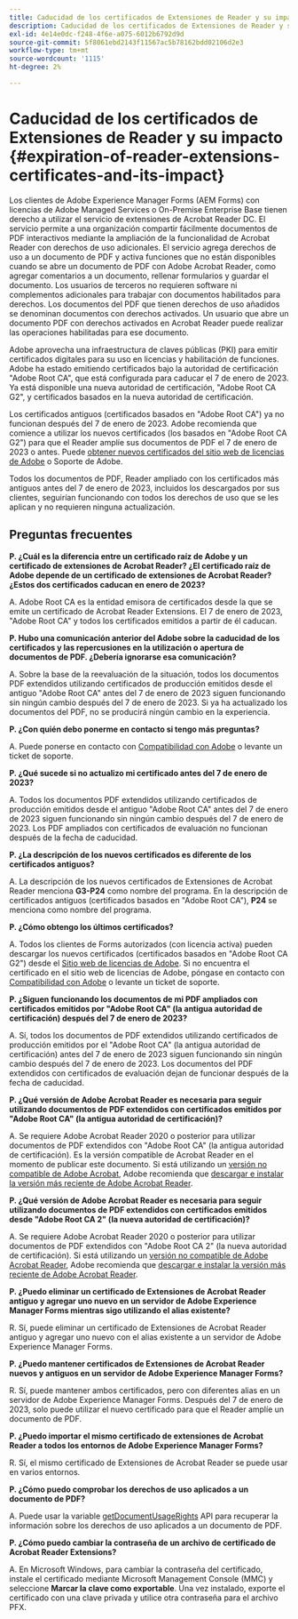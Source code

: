 ```yaml
---
title: Caducidad de los certificados de Extensiones de Reader y su impacto
description: Caducidad de los certificados de Extensiones de Reader y su impacto
exl-id: 4e14e0dc-f248-4f6e-a075-6012b6792d9d
source-git-commit: 5f8061ebd2143f11567ac5b78162bdd02106d2e3
workflow-type: tm+mt
source-wordcount: '1115'
ht-degree: 2%

---
```



# Caducidad de los certificados de Extensiones de Reader y su impacto {#expiration-of-reader-extensions-certificates-and-its-impact}

Los clientes de Adobe Experience Manager Forms (AEM Forms) con licencias de Adobe Managed Services o On-Premise Enterprise Base tienen derecho a utilizar el servicio de extensiones de Acrobat Reader DC. El servicio permite a una organización compartir fácilmente documentos de PDF interactivos mediante la ampliación de la funcionalidad de Acrobat Reader con derechos de uso adicionales. El servicio agrega derechos de uso a un documento de PDF y activa funciones que no están disponibles cuando se abre un documento de PDF con Adobe Acrobat Reader, como agregar comentarios a un documento, rellenar formularios y guardar el documento. Los usuarios de terceros no requieren software ni complementos adicionales para trabajar con documentos habilitados para derechos. Los documentos del PDF que tienen derechos de uso añadidos se denominan documentos con derechos activados. Un usuario que abre un documento PDF con derechos activados en Acrobat Reader puede realizar las operaciones habilitadas para ese documento.

Adobe aprovecha una infraestructura de claves públicas (PKI) para emitir certificados digitales para su uso en licencias y habilitación de funciones. Adobe ha estado emitiendo certificados bajo la autoridad de certificación &quot;Adobe Root CA&quot;, que está configurada para caducar el 7 de enero de 2023. Ya está disponible una nueva autoridad de certificación, &quot;Adobe Root CA G2&quot;, y certificados basados en la nueva autoridad de certificación.

Los certificados antiguos (certificados basados en &quot;Adobe Root CA&quot;) ya no funcionan después del 7 de enero de 2023. Adobe recomienda que comience a utilizar los nuevos certificados (los basados en &quot;Adobe Root CA G2&quot;) para que el Reader amplíe sus documentos de PDF el 7 de enero de 2023 o antes.  Puede [obtener nuevos certificados del sitio web de licencias de Adobe](https://licensing.adobe.com/) o Soporte de Adobe.

Todos los documentos de PDF, Reader ampliado con los certificados más antiguos antes del 7 de enero de 2023, incluidos los descargados por sus clientes, seguirían funcionando con todos los derechos de uso que se les aplican y no requieren ninguna actualización.

## Preguntas frecuentes 

**P. ¿Cuál es la diferencia entre un certificado raíz de Adobe y un certificado de extensiones de Acrobat Reader? ¿El certificado raíz de Adobe depende de un certificado de extensiones de Acrobat Reader? ¿Estos dos certificados caducan en enero de 2023?**

A. Adobe Root CA es la entidad emisora de certificados desde la que se emite un certificado de Acrobat Reader Extensions. El 7 de enero de 2023, &quot;Adobe Root CA&quot; y todos los certificados emitidos a partir de él caducan.

**P. Hubo una comunicación anterior del Adobe sobre la caducidad de los certificados y las repercusiones en la utilización o apertura de documentos de PDF. ¿Debería ignorarse esa comunicación?**

A. Sobre la base de la reevaluación de la situación, todos los documentos PDF extendidos utilizando certificados de producción emitidos desde el antiguo &quot;Adobe Root CA&quot; antes del 7 de enero de 2023 siguen funcionando sin ningún cambio después del 7 de enero de 2023. Si ya ha actualizado los documentos del PDF, no se producirá ningún cambio en la experiencia.

**P. ¿Con quién debo ponerme en contacto si tengo más preguntas?**

A. Puede ponerse en contacto con [Compatibilidad con Adobe](https://experienceleague.adobe.com/?support-solution=Experience+Manager&amp;lang=es#support) o levante un ticket de soporte.

**P. ¿Qué sucede si no actualizo mi certificado antes del 7 de enero de 2023?**

A. Todos los documentos PDF extendidos utilizando certificados de producción emitidos desde el antiguo &quot;Adobe Root CA&quot; antes del 7 de enero de 2023 siguen funcionando sin ningún cambio después del 7 de enero de 2023. Los PDF ampliados con certificados de evaluación no funcionan después de la fecha de caducidad.

**P. ¿La descripción de los nuevos certificados es diferente de los certificados antiguos?**

A. La descripción de los nuevos certificados de Extensiones de Acrobat Reader menciona **G3-P24** como nombre del programa. En la descripción de certificados antiguos (certificados basados en &quot;Adobe Root CA&quot;), **P24** se menciona como nombre del programa.

**P. ¿Cómo obtengo los últimos certificados?**

A. Todos los clientes de Forms autorizados (con licencia activa) pueden descargar los nuevos certificados (certificados basados en &quot;Adobe Root CA G2&quot;) desde el [Sitio web de licencias de Adobe](https://licensing.adobe.com/). Si no encuentra el certificado en el sitio web de licencias de Adobe, póngase en contacto con [Compatibilidad con Adobe](https://experienceleague.adobe.com/?support-solution=Experience+Manager&amp;lang=en#support) o levante un ticket de soporte.

**P. ¿Siguen funcionando los documentos de mi PDF ampliados con certificados emitidos por &quot;Adobe Root CA&quot; (la antigua autoridad de certificación) después del 7 de enero de 2023?**

A. Sí, todos los documentos de PDF extendidos utilizando certificados de producción emitidos por el &quot;Adobe Root CA&quot; (la antigua autoridad de certificación) antes del 7 de enero de 2023 siguen funcionando sin ningún cambio después del 7 de enero de 2023. Los documentos del PDF extendidos con certificados de evaluación dejan de funcionar después de la fecha de caducidad.

**P. ¿Qué versión de Adobe Acrobat Reader es necesaria para seguir utilizando documentos de PDF extendidos con certificados emitidos por &quot;Adobe Root CA&quot; (la antigua autoridad de certificación)?**

A. Se requiere Adobe Acrobat Reader 2020 o posterior para utilizar documentos de PDF extendidos con &quot;Adobe Root CA&quot; (la antigua autoridad de certificación). Es la versión compatible de Acrobat Reader en el momento de publicar este documento. Si está utilizando un [versión no compatible de Adobe Acrobat](https://helpx.adobe.com/es/support/programs/eol-matrix.html), Adobe recomienda que [descargar e instalar la versión más reciente de Adobe Acrobat Reader](https://get.adobe.com/reader/).

**P. ¿Qué versión de Adobe Acrobat Reader es necesaria para seguir utilizando documentos de PDF extendidos con certificados emitidos desde &quot;Adobe Root CA 2&quot; (la nueva autoridad de certificación)?**

A. Se requiere Adobe Acrobat Reader 2020 o posterior para utilizar documentos de PDF extendidos con &quot;Adobe Root CA 2&quot; (la nueva autoridad de certificación). Si está utilizando un [versión no compatible de Adobe Acrobat Reader](https://helpx.adobe.com/support/programs/eol-matrix.html), Adobe recomienda que [descargar e instalar la versión más reciente de Adobe Acrobat Reader](https://get.adobe.com/reader/).

**P. ¿Puedo eliminar un certificado de Extensiones de Acrobat Reader antiguo y agregar uno nuevo en un servidor de Adobe Experience Manager Forms mientras sigo utilizando el alias existente?**

R. Sí, puede eliminar un certificado de Extensiones de Acrobat Reader antiguo y agregar uno nuevo con el alias existente a un servidor de Adobe Experience Manager Forms.

**P. ¿Puedo mantener certificados de Extensiones de Acrobat Reader nuevos y antiguos en un servidor de Adobe Experience Manager Forms?**

R. Sí, puede mantener ambos certificados, pero con diferentes alias en un servidor de Adobe Experience Manager Forms. Después del 7 de enero de 2023, solo puede utilizar el nuevo certificado para que el Reader amplíe un documento de PDF.

**P. ¿Puedo importar el mismo certificado de extensiones de Acrobat Reader a todos los entornos de Adobe Experience Manager Forms?**

R. Sí, el mismo certificado de Extensiones de Acrobat Reader se puede usar en varios entornos.

**P. ¿Cómo puedo comprobar los derechos de uso aplicados a un documento de PDF?**

A. Puede usar la variable [getDocumentUsageRights](https://experienceleague.adobe.com/docs/experience-manager-65/forms/developer-reference/programming-aem-forms-jee/java-api-quick-start-code-examples/acrobat-reader-dc-extensions-service.html?lang=en#quick-start-soap-mode-retrieving-credential-information-using-the-java-api) API para recuperar la información sobre los derechos de uso aplicados a un documento de PDF.

**P. ¿Cómo puedo cambiar la contraseña de un archivo de certificado de Acrobat Reader Extensions?**

A. En Microsoft Windows, para cambiar la contraseña del certificado, instale el certificado mediante Microsoft Management Console (MMC) y seleccione **Marcar la clave como exportable**. Una vez instalado, exporte el certificado con una clave privada y utilice otra contraseña para el archivo PFX.


<!-- 
## Applying the certificates {#obtaning-and-applying-the-certificates} 

You can choose one of the following paths to apply latest certificates:

* [Updating certificates for an AEM Forms on JEE environment](#Updating-and-Applying-certificates-for-an-AEM-Forms-on-JEE-environment) 
* [Updating certificates for an AEM Forms on OSGi environment](#Updating-and-applying-certificates-for-an-AEM-Forms-on-OSGi-environment)

>[!NOTE]
>
>The document uses the term certificates and credentials interchangeably.

### Pre-requisites {#Pre-requisites}

Updating the certificates requires using actions available on AEM Forms administrator console and Reader Extension APIs provided by AEM Forms. The document is intended for users and administrators with knowledge of using Adobe Experience Manger Forms APIs. Before you start, ensure that: 

* the user has administrator rights on underlying AEM Forms environment. 
* the user has setup the [development environment](https://experienceleague.adobe.com/docs/experience-manager-65/developing/devtools/howto-projects-eclipse.html) and has access to it.
* [obtain the certificates](#obtain-the-certificates).


### Obtain the certificates {#obtain-the-certificates}

The Rights credential is delivered as a digital certificate that contains the public key, the private key, and the password used to access the credential.

If your organization purchases a production version of Reader Extensions, the production Rights credential is delivered by Adobe Licensing Website (LWS). A production Rights credential is unique to your organization and can enable the specific usage rights that you require.

If you obtained Reader Extensions through a partner or software provider who integrated Reader Extensions into their software, the Rights credential is provided to you by that partner who, in turn, receives this credential from Adobe.

>[!NOTE]
>
>The Rights credential cannot be used for typical document signing or assertion of identity. For these applications, you can use a self-sign certificate or acquire an identity certificate from a Certificate Authority (CA).

The following types of Rights credentials are available:

**Customer Evaluation**: A credential with a short validity period that is provided to customers who want to evaluate Reader Extensions. Usage rights applied to documents using this credential expire when the credential expires. This type of credential is valid only for two to three months.

**Production**: A credential with a long validity period that is provided to customers who purchased the full product. Production credentials are unique to each customer but can be installed on multiple systems.

If you have already used certificates to reader extend PDF files, download a production certificate from [Adobe Licensing Website (LWS)](https://licensing.adobe.com/).

### Applying certificates for an AEM Forms on JEE environment {#Updating-and-Applying-certificates-for-an-AEM-Forms-on-JEE-environment} 

Applying new certificates on AEM Forms on JEE stack requires importing new credentials and applying usage rights. You can use admin console to import credentials and AEM Forms Reader Extension APIs to apply usage rights. 

#### Import and configure credentials 

You can use the Trust Store Management pages to import a new credential. The Trust Store may contain more than one Reader Extensions credential. You must designate one of those credentials as the default Reader Extensions credential. The default credential is used when a Workbench user is unable to determine which credential to use during process creation. These rules apply to default credentials:

* If you import a Reader Extensions credential and the Trust Store contains no other Reader Extensions credentials, it is set as the default.
* If you import a Reader Extensions credential with the Default option selected, the default type is removed from an existing default credential. The imported credential becomes the default.
* You cannot delete a default Reader Extensions credential. To delete the default credential, first set another credential as the default. An exception to this rule is that if there is only one credential, you can delete it even though it is the default.
* You cannot update a default Reader Extensions credential.

To import the credentials: 

1. In administration console, click Settings > Trust Store Management > Local Credentials.
1. Click Import and, under Trust Store Type, select Acrobat Reader DC extensions Credential.
1. (Optional) To indicate that this credential is the default credential to use with Acrobat Reader DC extensions, select Default.
1. In the Alias box, type an identifier for the credential. This identifier is used as the display name for the credential in Acrobat Reader DC extensions. This alias is also used to access the credential programmatically using the AEM forms SDK.
1. Click Choose File to locate the credential, type the password of the credential, and then click OK.

If the error message "Failed to import credential due to either incorrect file format, or incorrect password" appears, verify that the password is valid.

You can also import and delete credentials programmatically. (See [Programming with AEM forms](../../developing/credentials.md).)

<!-- ### Remove usage rights from existing rights-enabled PDF documents

Remove usage rights from existing rights-enabled PDF documents before applying usage rights with latest credentials. AEM Forms on JEE provides APIs to remove usage rights. For detailed instructions, see [Removing Usage Rights from PDF Documents](../../developing/assigning-usage-rights.md#removing-usage-rights-from-pdf-documents).

To remove usage rights for AEM Forms on JEE processes developed in Workbench, see [Workbench Help](https://helpx.adobe.com/content/dam/help/en/experience-manager/6-5/forms/pdf/WorkbenchHelp.pdf). 

#### Apply the usage rights to PDF documents 

After importing new credentials, you can apply usage rights to PDF documents using the Acrobat Reader DC extensions Java Client API and web service.  For details, see [Applying Usage Rights to PDF Documents](../../developing/assigning-usage-rights.md#applying-usage-rights-to-pdf-documents). 


### Applying certificates for an AEM Forms on OSGi environment {#Updating-and-applying-certificates-for-an-AEM-Forms-on-OSGi-environment}

Applying new certificates on AEM Forms on OSGi stack requires importing new credentials and applying usage rights. You can use admin console to import credentials and AEM Forms Reader Extension APIs to apply usage rights. 

#### Import credentials {#Import-credentials}

In an AEM Forms on OSGi environment, a Reader Extension credential is associated with fd-service user. Before adding credentials for fd-user key store, perform the following steps to create a key store: 

1. Log in to your AEM Author instance as an Administrator.
1. Go to **[!UICONTROL Tools]**> **[!UICONTROL Security]**>**[!UICONTROL Users]**.
1. Scroll down the list of users until you find fd-service user account.
1. Click **[!UICONTROL fd-service]** user.
1. Click keystore tab.
1. Click **[!UICONTROL Create KeyStore]**.
1. Set the KeyStore Access Password and save your settings to create the KeyStore password.

After creating the key-store, add credentials to fd-service user. The following video explains the steps: 

>[!VIDEO](https://images-tv.adobe.com/mpcv3/5577/8db8e554-f04b-4fae-8108-b9b5e0eb03ad_1627925794.854x480at800_h264.mp4)

The following command list the details of the pfx file. Before running the command, navigate to the directory that contains the .pfx file.

`keytool -v -list -storetype pkcs12 -keystore [name of your .pfx file]`

For example keytool -v -list -storetype pkcs12 -keystore 1005566.pfx where 1005566.pfx is the name of my pfx file

<!-- ### Remove usage rights from existing rights-enabled PDF documents

Remove usage rights from existing rights-enabled PDF documents before applying usage rights with latest credentials. You can remove the usage rights for a document by invoking the removeUsageRights API from within the docAssuranceServiceAPI. For detailed information, see [Remove Usage Rights](/help/forms/using/aem-document-services-programmatically.md#removing-usage-rights) document.

#### Apply the usage rights to PDF documents 

To apply usage rights in an AEM Forms on OSGi environment, Create custom OSGi service to usage rights to the documents. You can also create a servlet with a POST method to return the reader extended PDF to the user. For detailed instructions, see [Applying Reader Extensions](https://experienceleague.adobe.com/docs/experience-manager-learn/forms/document-services/apply-reader-extension-rights-to-pdf.html).  -->
